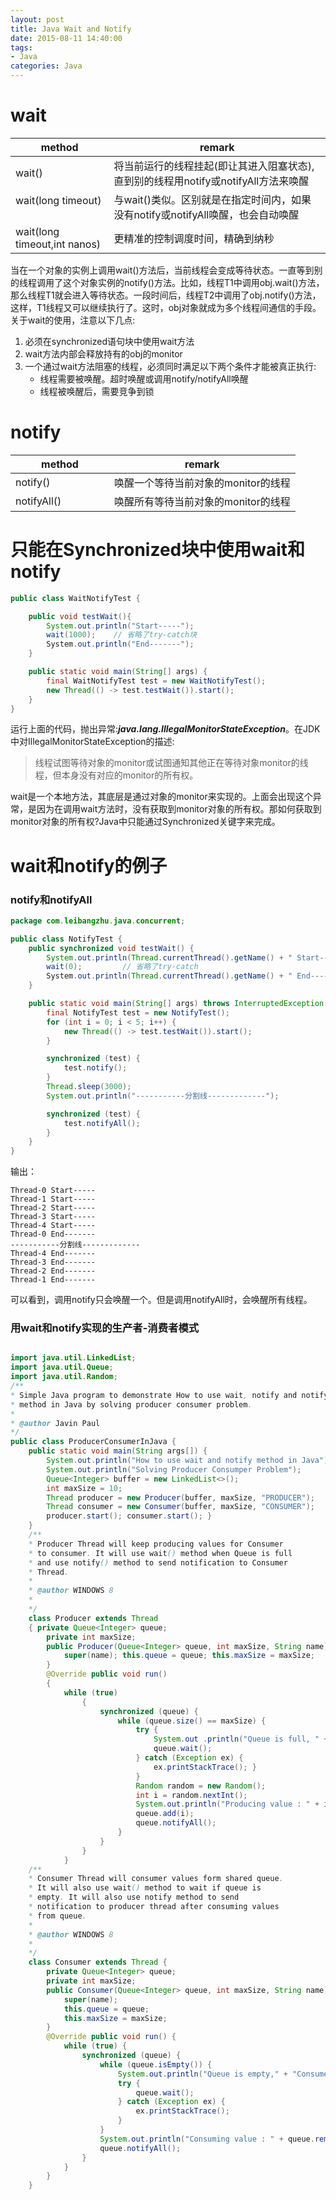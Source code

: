 ```yaml
---
layout: post
title: Java Wait and Notify
date: 2015-08-11 14:40:00
tags:
- Java
categories: Java
---
```


# wait

|            method            |                                     remark                                 |
| ---------------------------- | -------------------------------------------------------------------------- |
| wait()                       | 将当前运行的线程挂起(即让其进入阻塞状态),直到别的线程用notify或notifyAll方法来唤醒    |
| wait(long timeout)           | 与wait()类似。区别就是在指定时间内，如果没有notify或notifyAll唤醒，也会自动唤醒      |
| wait(long timeout,int nanos) | 更精准的控制调度时间，精确到纳秒                                                 |



当在一个对象的实例上调用wait()方法后，当前线程会变成等待状态。一直等到别的线程调用了这个对象实例的notify()方法。比如，线程T1中调用obj.wait()方法，那么线程T1就会进入等待状态。一段时间后，线程T2中调用了obj.notify()方法，这样，T1线程又可以继续执行了。这时，obj对象就成为多个线程间通信的手段。     
关于wait的使用，注意以下几点:        
1. 必须在synchronized语句块中使用wait方法
2. wait方法内部会释放持有的obj的monitor
3. 一个通过wait方法阻塞的线程，必须同时满足以下两个条件才能被真正执行:
    - 线程需要被唤醒。超时唤醒或调用notify/notifyAll唤醒
    - 线程被唤醒后，需要竞争到锁


# notify

|            method            |                                     remark                                 |
| ---------------------------- | -------------------------------------------------------------------------- |
| notify()                     | 唤醒一个等待当前对象的monitor的线程                                             |
| notifyAll()                  | 唤醒所有等待当前对象的monitor的线程                                             |



# 只能在Synchronized块中使用wait和notify
```java
public class WaitNotifyTest {

    public void testWait(){
        System.out.println("Start-----");
        wait(1000);    // 省略了try-catch块
        System.out.println("End-------");
    }

    public static void main(String[] args) {
        final WaitNotifyTest test = new WaitNotifyTest();
        new Thread(() -> test.testWait()).start();
    }
}
```
运行上面的代码，抛出异常:***java.lang.IllegalMonitorStateException***。在JDK中对IllegalMonitorStateException的描述:
> 线程试图等待对象的monitor或试图通知其他正在等待对象monitor的线程，但本身没有对应的monitor的所有权。    

wait是一个本地方法，其底层是通过对象的monitor来实现的。上面会出现这个异常，是因为在调用wait方法时，没有获取到monitor对象的所有权。那如何获取到monitor对象的所有权?Java中只能通过Synchronized关键字来完成。




# wait和notify的例子
### notify和notifyAll
```java
package com.leibangzhu.java.concurrent;

public class NotifyTest {
    public synchronized void testWait() {
        System.out.println(Thread.currentThread().getName() + " Start-----");
        wait(0);         // 省略了try-catch
        System.out.println(Thread.currentThread().getName() + " End-------");
    }

    public static void main(String[] args) throws InterruptedException {
        final NotifyTest test = new NotifyTest();
        for (int i = 0; i < 5; i++) {
            new Thread(() -> test.testWait()).start();
        }

        synchronized (test) {
            test.notify();
        }
        Thread.sleep(3000);
        System.out.println("-----------分割线-------------");

        synchronized (test) {
            test.notifyAll();
        }
    }
}
```
输出：
```text
Thread-0 Start-----
Thread-1 Start-----
Thread-2 Start-----
Thread-3 Start-----
Thread-4 Start-----
Thread-0 End-------
-----------分割线-------------
Thread-4 End-------
Thread-3 End-------
Thread-2 End-------
Thread-1 End-------
```
可以看到，调用notify只会唤醒一个。但是调用notifyAll时，会唤醒所有线程。

### 用wait和notify实现的生产者-消费者模式

```java

import java.util.LinkedList; 
import java.util.Queue; 
import java.util.Random; 
/** 
* Simple Java program to demonstrate How to use wait, notify and notifyAll() 
* method in Java by solving producer consumer problem.
* 
* @author Javin Paul 
*/
public class ProducerConsumerInJava { 
    public static void main(String args[]) { 
        System.out.println("How to use wait and notify method in Java"); 
        System.out.println("Solving Producer Consumper Problem"); 
        Queue<Integer> buffer = new LinkedList<>(); 
        int maxSize = 10; 
        Thread producer = new Producer(buffer, maxSize, "PRODUCER"); 
        Thread consumer = new Consumer(buffer, maxSize, "CONSUMER"); 
        producer.start(); consumer.start(); } 
    } 
    /** 
    * Producer Thread will keep producing values for Consumer 
    * to consumer. It will use wait() method when Queue is full 
    * and use notify() method to send notification to Consumer 
    * Thread. 
    * 
    * @author WINDOWS 8 
    * 
    */
    class Producer extends Thread 
    { private Queue<Integer> queue; 
        private int maxSize; 
        public Producer(Queue<Integer> queue, int maxSize, String name){ 
            super(name); this.queue = queue; this.maxSize = maxSize; 
        } 
        @Override public void run() 
        { 
            while (true) 
                { 
                    synchronized (queue) { 
                        while (queue.size() == maxSize) { 
                            try { 
                                System.out .println("Queue is full, " + "Producer thread waiting for " + "consumer to take something from queue"); 
                                queue.wait(); 
                            } catch (Exception ex) { 
                                ex.printStackTrace(); } 
                            } 
                            Random random = new Random(); 
                            int i = random.nextInt(); 
                            System.out.println("Producing value : " + i); 
                            queue.add(i); 
                            queue.notifyAll(); 
                        } 
                    } 
                } 
            } 
    /** 
    * Consumer Thread will consumer values form shared queue. 
    * It will also use wait() method to wait if queue is 
    * empty. It will also use notify method to send 
    * notification to producer thread after consuming values 
    * from queue. 
    * 
    * @author WINDOWS 8 
    * 
    */
    class Consumer extends Thread { 
        private Queue<Integer> queue; 
        private int maxSize; 
        public Consumer(Queue<Integer> queue, int maxSize, String name){ 
            super(name); 
            this.queue = queue; 
            this.maxSize = maxSize; 
        } 
        @Override public void run() { 
            while (true) { 
                synchronized (queue) { 
                    while (queue.isEmpty()) { 
                        System.out.println("Queue is empty," + "Consumer thread is waiting" + " for producer thread to put something in queue"); 
                        try { 
                            queue.wait(); 
                        } catch (Exception ex) { 
                            ex.printStackTrace(); 
                        } 
                    } 
                    System.out.println("Consuming value : " + queue.remove());
                    queue.notifyAll();
                } 
            } 
        } 
    }

```




